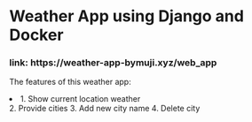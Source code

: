 # Weather App using Django and Docker

<h3>link: https://weather-app-bymuji.xyz/web_app</h3>

 
The features of this weather app:
<li>1. Show current location weather</li>
2. Provide cities
3. Add new city name
4. Delete city 
